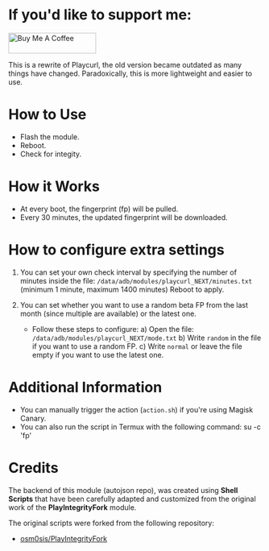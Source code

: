# If you'd like to support me:

<a href="https://www.buymeacoffee.com/daboynb" target="_blank"><img src="https://cdn.buymeacoffee.com/buttons/default-orange.png" alt="Buy Me A Coffee" height="41" width="174"></a>

This is a rewrite of Playcurl, the old version became outdated as many things have changed. Paradoxically, this is more lightweight and easier to use.

# How to Use
- Flash the module.
- Reboot.
- Check for integity.

# How it Works
- At every boot, the fingerprint (fp) will be pulled.
- Every 30 minutes, the updated fingerprint will be downloaded.

# How to configure extra settings

1) You can set your own check interval by specifying the number of minutes inside the file: 
        `/data/adb/modules/playcurl_NEXT/minutes.txt` 
(minimum 1 minute, maximum 1400 minutes)
Reboot to apply.   

2) You can set whether you want to use a random beta FP from the last month (since multiple are available) or the latest one.
    - Follow these steps to configure:
        a) Open the file: `/data/adb/modules/playcurl_NEXT/mode.txt`
        b) Write `random` in the file if you want to use a random FP.
        c) Write `normal` or leave the file empty if you want to use the latest one.

# Additional Information

- You can manually trigger the action (`action.sh`) if you're using Magisk Canary.
- You can also run the script in Termux with the following command: su -c 'fp'

# Credits

The backend of this module (autojson repo), was created using **Shell Scripts** that have been carefully adapted and customized from the original work of the **PlayIntegrityFork** module.

The original scripts were forked from the following repository:

- [osm0sis/PlayIntegrityFork](https://github.com/osm0sis/PlayIntegrityFork)
